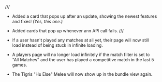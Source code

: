 ///
- Added a card that pops up after an update, showing the newest features and fixes! *(Yes, this one.)*

- Added cards that pop up whenever ann API call fails. 
///
- If a user hasn't played any matches at all yet, their page will now still load instead of being stuck in infinite loading.

- A players page will no longer load infinitely if the match filter is set to "All Matches" and the user has played a competitive match in the last 5 games.

- The Tigris "Hu Else" Melee will now show up in the bundle view again.